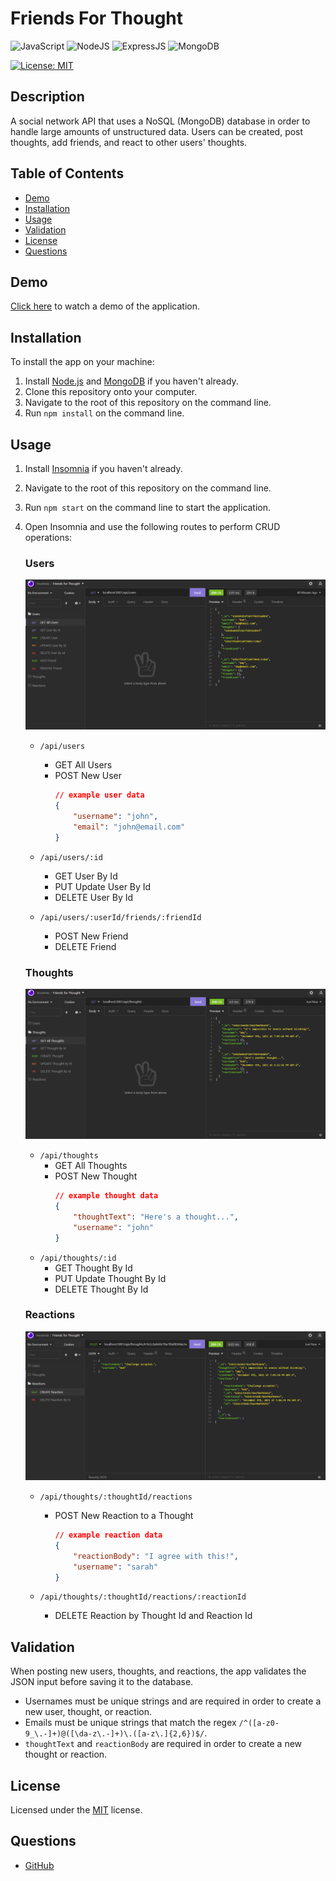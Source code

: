 # Friends For Thought
![JavaScript](https://img.shields.io/badge/javascript-%23323330.svg?style=for-the-badge&logo=javascript&logoColor=%23F7DF1E)
![NodeJS](https://img.shields.io/badge/node.js-6DA55F?style=for-the-badge&logo=node.js&logoColor=white)
![ExpressJS](https://img.shields.io/badge/Express.js-404D59?style=for-the-badge)
![MongoDB](https://img.shields.io/badge/MongoDB-%234ea94b.svg?style=for-the-badge&logo=mongodb&logoColor=white)


[![License: MIT](https://img.shields.io/badge/License-MIT-yellow.svg)](https://choosealicense.com/licenses/mit/)

## Description
A social network API that uses a NoSQL (MongoDB) database in order to handle large amounts of unstructured data. Users can be created, post thoughts, add friends, and react to other users' thoughts.

## Table of Contents
* [Demo](#demo)
* [Installation](#installation)
* [Usage](#usage)
* [Validation](#validation)
* [License](#license)
* [Questions](#questions)

## Demo
[Click here](https://watch.screencastify.com/v/7SgBUeFfpv0bYgDhcnh9) to watch a demo of the application.

## Installation
To install the app on your machine:

1. Install [Node.js](https://nodejs.org/en/) and [MongoDB](https://www.mongodb.com/) if you haven't already.
2. Clone this repository onto your computer.
3. Navigate to the root of this repository on the command line.
4. Run `npm install` on the command line.

## Usage
1. Install [Insomnia](https://insomnia.rest/download) if you haven't already.
2. Navigate to the root of this repository on the command line.
3. Run `npm start` on the command line to start the application.
4. Open Insomnia and use the following routes to perform CRUD operations:

    ### Users

    ![Using Insomnia for User CRUD operations](./assets/images/user-routes-sc.PNG)

    * `/api/users`
        - GET All Users
        - POST New User
            ```json
            // example user data
            {
                "username": "john",
                "email": "john@email.com"
            }
            ```
    * `/api/users/:id`
        - GET User By Id
        - PUT Update User By Id
        - DELETE User By Id

    * `/api/users/:userId/friends/:friendId`
        - POST New Friend
        - DELETE Friend

    ### Thoughts

    ![Using Insomnia for Thought CRUD operations](./assets/images/thought-routes-sc.PNG)

    * `/api/thoughts`
        - GET All Thoughts
        - POST New Thought
            ```json
            // example thought data
            {
                "thoughtText": "Here's a thought...",
                "username": "john"
            }
            ```
    * `/api/thoughts/:id`
        - GET Thought By Id
        - PUT Update Thought By Id
        - DELETE Thought By Id

    ### Reactions

    ![Using Insomnia for Reaction CRUD operations](./assets/images/reactions-sc.PNG)

    * `/api/thoughts/:thoughtId/reactions`
        - POST New Reaction to a Thought
            ```json
            // example reaction data
            {
                "reactionBody": "I agree with this!",
                "username": "sarah"
            }
            ```
    
    * `/api/thoughts/:thoughtId/reactions/:reactionId`
        - DELETE Reaction by Thought Id and Reaction Id


## Validation
When posting new users, thoughts, and reactions, the app validates the JSON input before saving it to the database.

- Usernames must be unique strings and are required in order to create a new user, thought, or reaction.
- Emails must be unique strings that match the regex `/^([a-z0-9_\.-]+)@([\da-z\.-]+)\.([a-z\.]{2,6})$/`.
- `thoughtText` and `reactionBody` are required in order to create a new thought or reaction.

## License
Licensed under the [MIT](https://choosealicense.com/licenses/mit/) license.

## Questions
- [GitHub](https://github.com/kg-phantom)